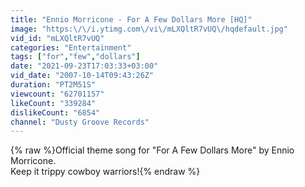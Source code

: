 ```yaml
---
title: "Ennio Morricone - For A Few Dollars More [HQ]"
image: "https:\/\/i.ytimg.com\/vi\/mLXQltR7vUQ\/hqdefault.jpg"
vid_id: "mLXQltR7vUQ"
categories: "Entertainment"
tags: ["for","few","dollars"]
date: "2021-09-23T17:03:33+03:00"
vid_date: "2007-10-14T09:43:26Z"
duration: "PT2M51S"
viewcount: "62701157"
likeCount: "339284"
dislikeCount: "6854"
channel: "Dusty Groove Records"
---
```

{% raw %}Official theme song for &quot;For A Few Dollars More&quot; by Ennio Morricone.<br />Keep it trippy cowboy warriors!{% endraw %}
